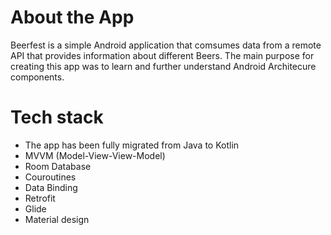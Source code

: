 
# About the App

Beerfest is a simple Android application that comsumes data from a remote API that provides information about different Beers.
The main purpose for creating this app was to learn and further understand Android Architecure components.

# Tech stack
- The app has been fully migrated from Java to Kotlin
- MVVM (Model-View-View-Model)
- Room Database  
- Couroutines  
- Data Binding
- Retrofit
- Glide
- Material design
